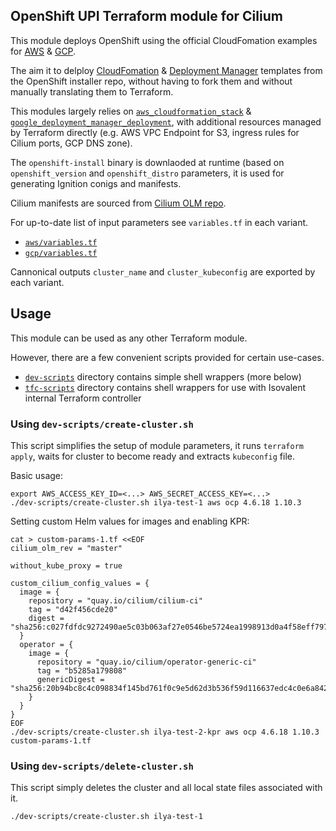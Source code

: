 ## OpenShift UPI Terraform module for Cilium

This module deploys OpenShift using the official CloudFomation examples for [AWS][ocp_docs_aws] & [GCP][ocp_docs_gcp].

The aim it to delploy [CloudFomation][installer_repo_aws] & [Deployment Manager][installer_repo_gcp] templates from the OpenShift installer repo, without having to fork them and without manually translating them to Terraform.

This modules largely relies on [`aws_cloudformation_stack`](https://registry.terraform.io/providers/hashicorp/aws/latest/docs/resources/cloudformation_stack) & [`google_deployment_manager_deployment`](https://registry.terraform.io/providers/hashicorp/google/latest/docs/resources/deployment_manager_deployment),
with additional resources managed by Terraform directly (e.g. AWS VPC Endpoint for S3, ingress rules for Cilium ports, GCP DNS zone).

The `openshift-install` binary is downlaoded at runtime (based on `openshift_version` and `openshift_distro` parameters, it is used for generating Ignition conigs and manifests.

Cilium manifests are sourced from [Cilium OLM repo](https://github.com/cilium/cilium-olm/).

For up-to-date list of input parameters see `variables.tf` in each variant.

- [`aws/variables.tf`](aws/variables.tf)
- [`gcp/variables.tf`](gcp/variables.tf)

Cannonical outputs `cluster_name` and `cluster_kubeconfig` are exported by each variant.

[installer_repo_aws]: https://github.com/openshift/installer/tree/7e02fe75a583242e4cbb8c60472b105acf7a8266/upi/aws/cloudformation
[ocp_docs_aws]: https://docs.openshift.com/container-platform/4.7/installing/installing_aws/installing-aws-user-infra.html

[installer_repo_gcp]: https://github.com/openshift/installer/tree/dd560e2b2bea5f8192cc87ab1fe4acc899701261/upi/gcp
[ocp_docs_gcp]: https://docs.openshift.com/container-platform/4.6/installing/installing_gcp/installing-gcp-user-infra.html

## Usage

This module can be used as any other Terraform module.

However, there are a few convenient scripts provided for certain use-cases.

- [`dev-scripts`](dev-scripts/) directory contains simple shell wrappers (more below)
- [`tfc-scripts`](tfc-scripts/) directory contains shell wrappers for use with Isovalent internal Terraform controller

### Using `dev-scripts/create-cluster.sh`

This script simplifies the setup of module parameters, it runs `terraform apply`, waits for cluster to become ready and extracts `kubeconfig` file.

Basic usage:

```
export AWS_ACCESS_KEY_ID=<...> AWS_SECRET_ACCESS_KEY=<...>
./dev-scripts/create-cluster.sh ilya-test-1 aws ocp 4.6.18 1.10.3
```

Setting custom Helm values for images and enabling KPR:

```
cat > custom-params-1.tf <<EOF
cilium_olm_rev = "master"

without_kube_proxy = true

custom_cilium_config_values = {
  image = {
    repository = "quay.io/cilium/cilium-ci"
    tag = "d42f456cde20"
    digest = "sha256:c027fdfdc9272490ae5c03b063af27e0546be5724ea1998913d0a4f58eff7970"
  }
  operator = {
    image = {
      repository = "quay.io/cilium/operator-generic-ci"
      tag = "b5285a179808"
      genericDigest = "sha256:20b94bc8c4c098834f145bd761f0c9e5d62d3b536f59d116637edc4c0e6a8427"
    }
  }
}
EOF
./dev-scripts/create-cluster.sh ilya-test-2-kpr aws ocp 4.6.18 1.10.3 custom-params-1.tf
```

### Using `dev-scripts/delete-cluster.sh`

This script simply deletes the cluster and all local state files associated with it.

```
./dev-scripts/create-cluster.sh ilya-test-1
```
